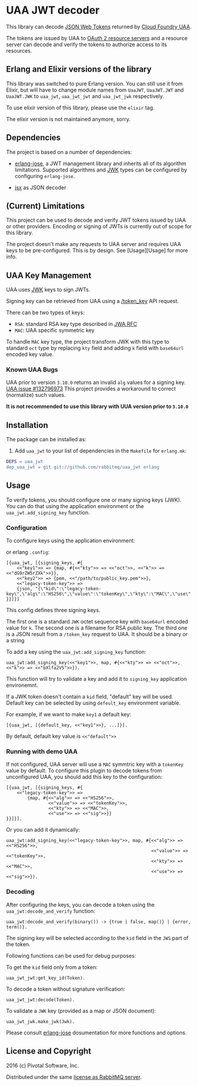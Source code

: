 # UAA JWT decoder

This library can decode [JSON Web Tokens](https://tools.ietf.org/html/rfc7519)
returned by [Cloud Foundry UAA](https://github.com/cloudfoundry/uaa).

The tokens are issued by UAA to [OAuth 2 resource servers](https://tools.ietf.org/html/rfc6749#section-1.1)
and a resource server can decode and verify the tokens to authorize access to its resources.

## Erlang and Elixir versions of the library

This library was switched to pure Erlang version. You can still use it from Elixir, but will have
to change module names from `UaaJWT`, `UaaJWT.JWT` and `UaaJWT.JWK`
to `uaa_jwt`, `uaa_jwt_jwt` and `uaa_jwt_jwk` respectively.

To use elixir version of this library, please use the `elixir` tag.

The elixir version is not maintained anymore, sorry.

## Dependencies

The project is based on a number of dependencies:

 * [erlang-jose][erlang-jose], a JWT management library and inherits all of its algorithm limitations.
   Supported algorithms and [JWK][jwk-rfc] types can be configured by configuring `erlang-jose`.

 * [jsx](https://github.com/talentdeficit/jsx) as JSON decoder

## (Current) Limitations

This project can be used to decode and verify JWT tokens issued by UAA or other providers.
Encoding or signing of JWTs is currently out of scope for this library.

The project doesn't make any requests to UAA server and requires UAA keys to be
pre-configured. This is by design. See [Usage][Usage] for more info.

## UAA Key Management

UAA uses [JWK][jwk-rfc] keys to sign JWTs.

Signing key can be retrieved from UAA using a [/token_key](https://docs.cloudfoundry.org/api/uaa/#token-key)
API request.

There can be two types of keys:

 * `RSA`: standard RSA key type described in [JWA RFC](https://tools.ietf.org/html/rfc7518#section-6.3)
 * `MAC`: UAA specific symmetric key

To handle `MAC` key type, the project transform JWK with this type to standard `oct` type by
replacing `kty` field and adding `k` field with `base64url` encoded key value.

### Known UAA Bugs

UAA prior to version `3.10.0` returns an invalid `alg` values for a signing key.
[UAA issue #132796973](https://www.pivotaltracker.com/n/projects/997278/stories/132796973)
This project provides a workaround to correct (normalize) such values.

**It is not recommended to use this library with UUA version prior to `3.10.0`**

## Installation

The package can be installed as:

  1. Add `uaa_jwt` to your list of dependencies in the `Makefile` for `erlang.mk`:

```erlang
DEPS = uaa_jwt
dep_uaa_jwt = git git://github.com/rabbitmq/uaa_jwt erlang
```

## Usage

To verify tokens, you should configure one or many signing keys (JWK).
You can do that using the application environment or the `uaa_jwt.add_signing_key`
function.

### Configuration

To configure keys using the application environment:

or erlang `.config`:
```
[{uaa_jwt, [{signing_keys, #{
    <<"key1">> => {map, #{<<"kty">> => <<"oct">>, <<"k">> => <<"dG9rZW5rZXk">>}},
    <<"key2">> => {pem, <<"/path/to/public_key.pem">>},
    <<"legacy-token-key">> =>
    {json, "{\"kid\":\"legacy-token-key\",\"alg\":\"HS256\",\"value\":\"tokenKey\",\"kty\":\"MAC\",\"use\":\"sig\"}"}
}}]}]
```

This config defines three signing keys.

The first one is a standard `JWK` octet sequence key with `base64url` encoded value for `k`.
The second one is a filename for RSA public key.
The third one is a JSON result from a `/token_key` request to UAA. It should be a binary or a string

To add a key using the `uaa_jwt:add_signing_key` function:

```
uaa_jwt:add_signing_key(<<"key1">>, map, #{<<"kty">> => <<"oct">>, <<"k">> => <<"bXlfa2V5">>}).
```

This function will try to validate a key and add it to `signing_key`
application environemnt.

If a JWK token doesn't contain a `kid` field, "default" key will be used.
Default key can be selected by using `defeult_key` environment variable.

For example, if we want to make `key1` a default key:

```
[{uaa_jwt, [{default_key, <<"key1">>}, ...]}].
```

By default, default key value is `<<"default">>`

### Running with demo UAA

If not configured, UAA server will use a `MAC` symmtric key with a `tokenKey` value by default.
To configure this plugin to decode tokens from unconfigured UAA, you should add this key to the configuration:

```
[{uaa_jwt, [{signing_keys, #{
    <<"legacy-token-key">> =>
        {map, #{<<"alg">> => <<"HS256">>,
                <<"value">> => <<"tokenKey">>,
                <<"kty">> => <<"MAC">>,
                <<"use">> => <<"sig">>}}
}}]}].
```

Or you can add it dynamically:

```
uaa_jwt:add_signing_key(<<"legacy-token-key">>, map, #{<<"alg">> => <<"HS256">>,
                                                       <<"value">> => <<"tokenKey">>,
                                                       <<"kty">> => <<"MAC">>,
                                                       <<"use">> => <<"sig">>}).
```

### Decoding

After configuring the keys, you can decode a token using the `uaa_jwt:decode_and_verify` function:

```
uaa_jwt:decode_and_verify(binary()) -> {true | false, map()} | {error, term()}.
```

The signing key will be selected according to the `kid` field in
the `JWS` part of the token.

Following functions can be used for debug purposes:

To get the `kid` field only from a token:

```
uaa_jwt_jwt:get_key_id(Token).
```

To decode a token without signature verification:

```
uaa_jwt_jwt:decode(Token).
```

To validate a `JWK` key (provided as a map or JSON document):

```
uaa_jwt_jwk.make_jwk(Jwk).
```

Please consult [erlang-jose][erlang-jose] dosumentation for more functions and options.

## License and Copyright

2016 (c) Pivotal Software, Inc.

Distributed under the same [license as RabbitMQ server](https://github.com/rabbitmq/rabbitmq-server/blob/master/LICENSE).

[erlang-jose]:https://github.com/potatosalad/erlang-jose
[jwk-rfc]:https://tools.ietf.org/html/rfc7517
